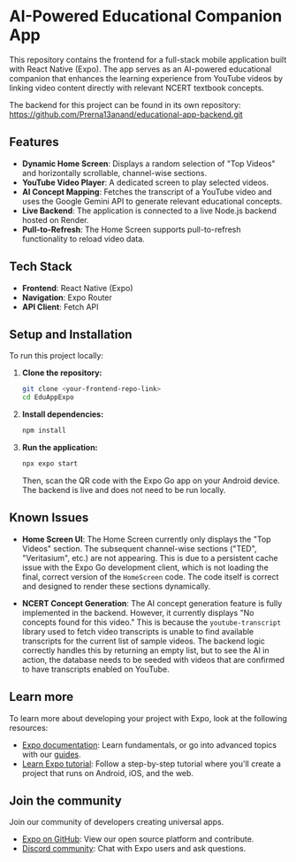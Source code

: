 # AI-Powered Educational Companion App

This repository contains the frontend for a full-stack mobile application built with React Native (Expo). The app serves as an AI-powered educational companion that enhances the learning experience from YouTube videos by linking video content directly with relevant NCERT textbook concepts.

The backend for this project can be found in its own repository: https://github.com/Prerna13anand/educational-app-backend.git

## Features

- **Dynamic Home Screen**: Displays a random selection of "Top Videos" and horizontally scrollable, channel-wise sections.
- **YouTube Video Player**: A dedicated screen to play selected videos.
- **AI Concept Mapping**: Fetches the transcript of a YouTube video and uses the Google Gemini API to generate relevant educational concepts.
- **Live Backend**: The application is connected to a live Node.js backend hosted on Render.
- **Pull-to-Refresh**: The Home Screen supports pull-to-refresh functionality to reload video data.

## Tech Stack

- **Frontend**: React Native (Expo)
- **Navigation**: Expo Router
- **API Client**: Fetch API

## Setup and Installation

To run this project locally:

1.  **Clone the repository:**
    ```bash
    git clone <your-frontend-repo-link>
    cd EduAppExpo
    ```
2.  **Install dependencies:**
    ```bash
    npm install
    ```
3.  **Run the application:**
    ```bash
    npx expo start
    ```
    Then, scan the QR code with the Expo Go app on your Android device. The backend is live and does not need to be run locally.

## Known Issues

-   **Home Screen UI**: The Home Screen currently only displays the "Top Videos" section. The subsequent channel-wise sections ("TED", "Veritasium", etc.) are not appearing. This is due to a persistent cache issue with the Expo Go development client, which is not loading the final, correct version of the `HomeScreen` code. The code itself is correct and designed to render these sections dynamically.

-   **NCERT Concept Generation**: The AI concept generation feature is fully implemented in the backend. However, it currently displays "No concepts found for this video." This is because the `youtube-transcript` library used to fetch video transcripts is unable to find available transcripts for the current list of sample videos. The backend logic correctly handles this by returning an empty list, but to see the AI in action, the database needs to be seeded with videos that are confirmed to have transcripts enabled on YouTube.


## Learn more

To learn more about developing your project with Expo, look at the following resources:

- [Expo documentation](https://docs.expo.dev/): Learn fundamentals, or go into advanced topics with our [guides](https://docs.expo.dev/guides).
- [Learn Expo tutorial](https://docs.expo.dev/tutorial/introduction/): Follow a step-by-step tutorial where you'll create a project that runs on Android, iOS, and the web.

## Join the community

Join our community of developers creating universal apps.

- [Expo on GitHub](https://github.com/expo/expo): View our open source platform and contribute.
- [Discord community](https://chat.expo.dev): Chat with Expo users and ask questions.

